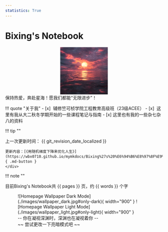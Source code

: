 ```yaml
---
statistics: True
---
```



# Bixing's Notebook

<img src="images/me.gif" alt="AboutMe" style="display:block; margin:auto; width:30%;" />
<div id="clock">
    <div id="clock-time"></div>
    <div id="clock-date"></div>
</div>
<div class="center-text-large">
保持热爱，奔赴星海！愿我们都能“无限进步”！
</div>

!!! quote  "关于我"
    - [x] ​    辅修竺可桢学院工程教育高级班（23级ACEE）
    - [x] ​    这里有我从大二秋冬学期开始的一些课程笔记与指南
    - [x] ​    这里也有我的一些杂七杂八的资料

!!! tip ""
    <div class="center-text">
    上一次更新时间： {{ git_revision_date_localized }}
    
    更新内容：[《用随机梯度下降来优化人生》](https://wbx0710.github.io/mymkdocs/Bixing%27s%20%E6%94%B6%E8%97%8F%E9%A1%B5/%E6%9D%8E%E6%B2%90%E5%A4%A7%E4%BD%AC/index.html){ .md-button }
    </div>

!!! note ""
    <div class="center-text">
    目前Bixing's Notebook共 {{ pages }} 页，约 {{ words }} 个字
    </div>

<figure markdown="span">
  ![Homepage Wallpaper Dark Mode](./images/wallpaper_dark.jpg#only-dark){ width="900"  }
  ![Homepage Wallpaper Light Mode](./images/wallpaper_light.jpg#only-light){ width="900"  }
  <figcaption>-- 你在凝视深渊时，深渊也在凝视着你 --</figcaption>
  <figcaption>~~ 尝试更改一下亮暗模式吧 ~~</figcaption>
</figure>

